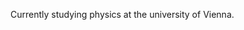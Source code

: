 Currently studying physics at the university of Vienna.


<!---
Noelw03/Noelw03 is a ✨ special ✨ repository because its `README.md` (this file) appears on your GitHub profile.
You can click the Preview link to take a look at your changes.
--->
